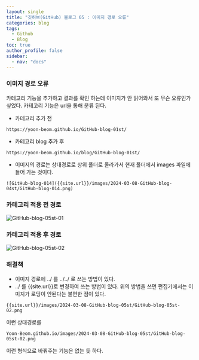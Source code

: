 ```yaml
---
layout: single
title: "깃허브(GitHub) 블로그 05 : 이미지 경로 오류"
categories: blog
tags:
  - Github
  - Blog
toc: true
author_profile: false
sidebar:
  - nav: "docs"
---
```

### 이미지 경로 오류
카테고리 기능을 추가하고 결과를 확인 하는데 이미지가 안 읽어와서 또 무슨 오류인가 싶었다.
카테고리 기능은 url을 통해 분류 된다.

- 카테고리 추가 전

```
https://yoon-beom.github.io/GitHub-blog-01st/
```
- 카테고리 blog 추가 후

```
https://yoon-beom.github.io/blog/GitHub-blog-01st/
```
- 이미지의 경로는 상대경로로 상위 폴더로 올라가서 현재 폴더에서 images 파일에 들어 가는 것이다.

```
![GitHub-blog-014]({{site.url}}/images/2024-03-08-GitHub-blog-04st/GitHub-blog-014.png)
```


### 카테고리 적용 전 경로

![GitHub-blog-05st-01]({{site.url}}/images/2024-03-08-GitHub-blog-05st/GitHub-blog-05st-01.png)

### 카테고리 적용 후 경로

![GitHub-blog-05st-02]({{site.url}}/images/2024-03-08-GitHub-blog-05st/GitHub-blog-05st-02.png)

### 해결책
- 이미지 경로에 ../ 를 ../../ 로 쓰는 방법이 있다. 
- ../ 를 \{\{site.url\}\}로 변경하여 쓰는 방법이 있다.
위의 방법을 쓰면 편집기에서는 이미지가 로딩이 안된다는 불편한 점이 있다.

```
{{site.url}}/images/2024-03-08-GitHub-blog-05st/GitHub-blog-05st-02.png
```
이런 상대경로를
```
Yoon-Beom.github.io/images/2024-03-08-GitHub-blog-05st/GitHub-blog-05st-02.png
```
이런 형식으로 바꿔주는 기능은 없는 듯 하다.
